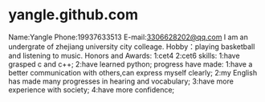 # yangle.github.com
Name:Yangle
Phone:19937633513
E-mail:3306628202@qq.com
I am an undergrate of zhejiang university city colleage.
Hobby：playing basketball and listening to music.
Honors and Awards:
1:cet4
2:cet6
skills:
1:have grasped c and c++;
2:have learned python;
progress have made:
1:have a better communication with others,can express myself clearly;
2:my English has made many progresses in hearing and vocabulary;
3:have more experience with society;
4:have more confidence;
